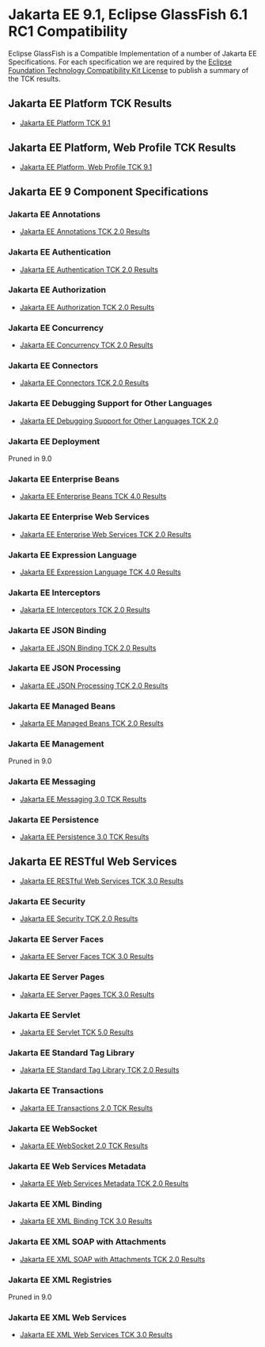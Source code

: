 # Jakarta EE 9.1, Eclipse GlassFish 6.1 RC1 Compatibility

Eclipse GlassFish is a Compatible Implementation of a number of Jakarta EE Specifications. For each specification we are required by the [Eclipse Foundation Technology Compatibility Kit License](https://www.eclipse.org/legal/tck.php) to publish a summary of the TCK results.

## Jakarta EE Platform TCK Results

* [Jakarta EE Platform TCK 9.1](./jakarta-platform/9.1/TCK-Results-6.1-RC1)

## Jakarta EE Platform, Web Profile TCK Results

* [Jakarta EE Platform, Web Profile TCK 9.1](./jakarta-web-profile/9.1/TCK-Results-6.1-RC1)

## Jakarta EE 9 Component Specifications

### Jakarta EE Annotations

* [Jakarta EE Annotations TCK 2.0 Results](jakarta-annotations/2.0/TCK-Results-6.1-RC1)

### Jakarta EE Authentication

* [Jakarta EE Authentication TCK 2.0 Results](jakarta-authentication/2.0/TCK-Results-6.1-RC1)

### Jakarta EE Authorization

* [Jakarta EE Authorization TCK 2.0 Results](jakarta-authorization/2.0/TCK-Results-6.1-RC1)

### Jakarta EE Concurrency

* [Jakarta EE Concurrency TCK 2.0 Results](./jakarta-concurrency/2.0/TCK-Results-6.1-RC1)

### Jakarta EE Connectors

* [Jakarta EE Connectors TCK 2.0 Results](./jakarta-connectors/2.0/TCK-Results-6.1-RC1)

### Jakarta EE Debugging Support for Other Languages

* [Jakarta EE Debugging Support for Other Languages TCK 2.0](./jakarta-debugging/2.0/TCK-Results-6.1-RC1)

### Jakarta EE Deployment

Pruned in 9.0

### Jakarta EE Enterprise Beans

* [Jakarta EE Enterprise Beans TCK 4.0 Results](./jakarta-enterprise-beans/4.0/TCK-Results-6.1-RC1)

### Jakarta EE Enterprise Web Services

* [Jakarta EE Enterprise Web Services TCK 2.0 Results](./jakarta-enterprise-web-services/2.0/TCK-Results-6.1-RC1)

### Jakarta EE Expression Language

* [Jakarta EE Expression Language TCK 4.0 Results](./jakarta-expression-language/4.0/TCK-Results-6.1-RC1)

### Jakarta EE Interceptors

* [Jakarta EE Interceptors TCK 2.0 Results](./jakarta-interceptors/2.0/TCK-Results-6.1-RC1)

### Jakarta EE JSON Binding

* [Jakarta EE JSON Binding TCK 2.0 Results](./jakarta-jsonb/2.0/TCK-Results-6.1-RC1)

### Jakarta EE JSON Processing

* [Jakarta EE JSON Processing TCK 2.0 Results](./jakarta-jsonp/2.0/TCK-Results-6.1-RC1)

### Jakarta EE Managed Beans

* [Jakarta EE Managed Beans TCK 2.0 Results](./jakarta-managed-beans/2.0/TCK-Results-6.1-RC1)

### Jakarta EE Management

Pruned in 9.0

### Jakarta EE Messaging

* [Jakarta EE Messaging 3.0 TCK Results](./jakarta-messaging/3.0/TCK-Results-6.1-RC1)

### Jakarta EE Persistence

* [Jakarta EE Persistence 3.0 TCK Results](./jakarta-persistence/3.0/TCK-Results-6.1-RC1)

## Jakarta EE RESTful Web Services

* [Jakarta EE RESTful Web Services TCK 3.0 Results](./jakarta-rest/3.0/TCK-Results-6.1-RC1)

### Jakarta EE Security

* [Jakarta EE Security TCK 2.0 Results](./jakarta-security/2.0/TCK-Results-6.1-RC1)

### Jakarta EE Server Faces

* [Jakarta EE Server Faces TCK 3.0 Results](./jakarta-faces/3.0/TCK-Results-6.1-RC1)

### Jakarta EE Server Pages

* [Jakarta EE Server Pages TCK 3.0 Results](./jakarta-pages/3.0/TCK-Results-6.1-RC1)

### Jakarta EE Servlet

* [Jakarta EE Servlet TCK 5.0 Results](./jakarta-servlet/5.0/TCK-Results-6.1-RC1)

### Jakarta EE Standard Tag Library

* [Jakarta EE Standard Tag Library TCK 2.0 Results](./jakarta-tags/2.0/TCK-Results-6.1-RC1)

### Jakarta EE Transactions

* [Jakarta EE Transactions 2.0 TCK Results](./jakarta-transactions/2.0/TCK-Results-6.1-RC1)

### Jakarta EE WebSocket

* [Jakarta EE WebSocket 2.0 TCK Results](./jakarta-websocket/2.0/TCK-Results-6.1-RC1)

### Jakarta EE Web Services Metadata

* [Jakarta EE Web Services Metadata TCK 2.0 Results](./jakarta-ws-metadata/2.0/TCK-Results-6.1-RC1)

### Jakarta EE XML Binding

* [Jakarta EE XML Binding TCK 3.0 Results](./jakarta-xml-binding/3.0/TCK-Results-6.1-RC1)

### Jakarta EE XML SOAP with Attachments

* [Jakarta EE XML SOAP with Attachments TCK 2.0 Results](./jakarta-xml-soap/2.0/TCK-Results-6.1-RC1)

### Jakarta EE XML Registries

Pruned in 9.0

### Jakarta EE XML Web Services

* [Jakarta EE XML Web Services TCK 3.0 Results](./jakarta-xml-web-services/3.0/TCK-Results-6.1-RC1)

